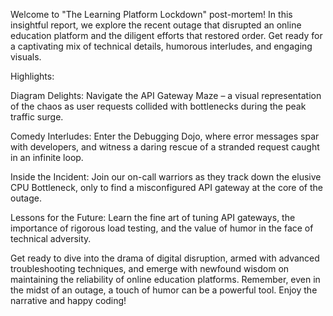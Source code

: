 Welcome to "The Learning Platform Lockdown" post-mortem!
In this insightful report, we explore the recent outage that disrupted an online education platform and the diligent efforts that restored order. Get ready for a captivating mix of technical details, humorous interludes, and engaging visuals.

Highlights:

Diagram Delights: Navigate the API Gateway Maze – a visual representation of the chaos as user requests collided with bottlenecks during the peak traffic surge.

Comedy Interludes: Enter the Debugging Dojo, where error messages spar with developers, and witness a daring rescue of a stranded request caught in an infinite loop.

Inside the Incident: Join our on-call warriors as they track down the elusive CPU Bottleneck, only to find a misconfigured API gateway at the core of the outage.

Lessons for the Future: Learn the fine art of tuning API gateways, the importance of rigorous load testing, and the value of humor in the face of technical adversity.

Get ready to dive into the drama of digital disruption, armed with advanced troubleshooting techniques, and emerge with newfound wisdom on maintaining the reliability of online education platforms. Remember, even in the midst of an outage, a touch of humor can be a powerful tool. Enjoy the narrative and happy coding!
